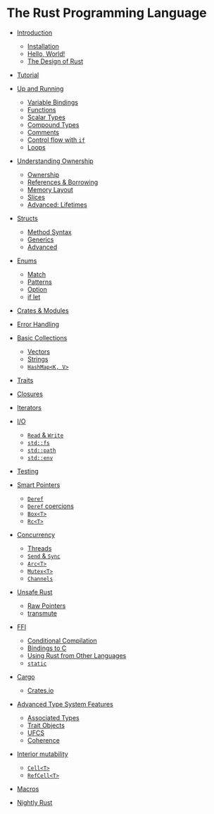 # The Rust Programming Language

- [Introduction](introduction.md)
    - [Installation](installation.md)
    - [Hello, World!](hello-world.md)
    - [The Design of Rust](design.md)

- [Tutorial]()

- [Up and Running](up-and-running.md)
    - [Variable Bindings](variable-bindings.md)
    - [Functions](functions.md)
    - [Scalar Types](scalar-types.md)
    - [Compound Types](compound-types.md)
    - [Comments](comments.md)
    - [Control flow with `if`](if.md)
    - [Loops](loops.md)

- [Understanding Ownership](understanding-ownership.md)
    - [Ownership]()
    - [References & Borrowing]()
    - [Memory Layout]()
    - [Slices]()
    - [Advanced: Lifetimes]()

- [Structs](structs.md)
    - [Method Syntax]()
    - [Generics]()
    - [Advanced]()

- [Enums]()
    - [Match]()
    - [Patterns]()
    - [Option]()
    - [if let]()

- [Crates & Modules]()

- [Error Handling]()

- [Basic Collections]()
    - [Vectors]()
    - [Strings]()
    - [`HashMap<K, V>`]()

- [Traits]()

- [Closures]()

- [Iterators]()

- [I/O]()
    - [`Read` & `Write`]()
    - [`std::fs`]()
    - [`std::path`]()
    - [`std::env`]()

- [Testing]()

- [Smart Pointers]()
    - [`Deref`]()
    - [`Deref` coercions]()
    - [`Box<T>`]()
    - [`Rc<T>`]()

- [Concurrency]()
    - [Threads]()
    - [`Send` & `Sync`]()
    - [`Arc<T>`]()
    - [`Mutex<T>`]()
    - [`Channels`]()

- [Unsafe Rust]()
    - [Raw Pointers]()
    - [transmute]()

- [FFI]()
    - [Conditional Compilation]()
    - [Bindings to C]()
    - [Using Rust from Other Languages]()
    - [`static`]()

- [Cargo]()
    - [Crates.io]()

- [Advanced Type System Features]()
    - [Associated Types]()
    - [Trait Objects]()
    - [UFCS]()
    - [Coherence]()

- [Interior mutability]()
    - [`Cell<T>`]()
    - [`RefCell<T>`]()

- [Macros]()

- [Nightly Rust]()
